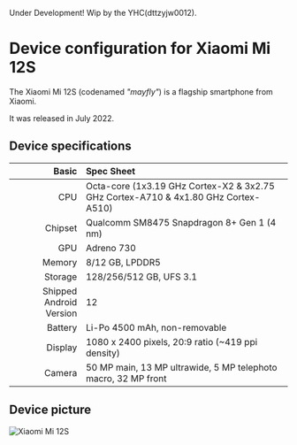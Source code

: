 Under Development! Wip by the YHC(dttzyjw0012).

Device configuration for Xiaomi Mi 12S
=========================================

The Xiaomi Mi 12S (codenamed _"mayfly"_) is a flagship smartphone from Xiaomi.

It was released in July 2022.

## Device specifications

Basic   | Spec Sheet
-------:|:-------------------------
CPU     | Octa-core (1x3.19 GHz Cortex-X2 & 3x2.75 GHz Cortex-A710 & 4x1.80 GHz Cortex-A510)
Chipset | Qualcomm SM8475 Snapdragon 8+ Gen 1 (4 nm)
GPU     | Adreno 730
Memory  | 8/12 GB, LPDDR5
Storage | 128/256/512 GB, UFS 3.1
Shipped Android Version | 12
Battery | Li-Po 4500 mAh, non-removable
Display | 1080 x 2400 pixels, 20:9 ratio (~419 ppi density)
Camera  | 50 MP main, 13 MP ultrawide, 5 MP telephoto macro, 32 MP front

## Device picture

![Xiaomi Mi 12S](https://localhost)
